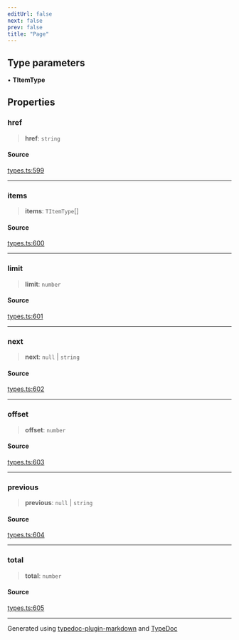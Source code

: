 ```yaml
---
editUrl: false
next: false
prev: false
title: "Page"
---
```


## Type parameters

• **TItemType**

## Properties

### href

> **href**: `string`

#### Source

[types.ts:599](https://github.com/fostertheweb/spotify-web-sdk/blob/eb6b780/src/types.ts#L599)

***

### items

> **items**: `TItemType`[]

#### Source

[types.ts:600](https://github.com/fostertheweb/spotify-web-sdk/blob/eb6b780/src/types.ts#L600)

***

### limit

> **limit**: `number`

#### Source

[types.ts:601](https://github.com/fostertheweb/spotify-web-sdk/blob/eb6b780/src/types.ts#L601)

***

### next

> **next**: `null` \| `string`

#### Source

[types.ts:602](https://github.com/fostertheweb/spotify-web-sdk/blob/eb6b780/src/types.ts#L602)

***

### offset

> **offset**: `number`

#### Source

[types.ts:603](https://github.com/fostertheweb/spotify-web-sdk/blob/eb6b780/src/types.ts#L603)

***

### previous

> **previous**: `null` \| `string`

#### Source

[types.ts:604](https://github.com/fostertheweb/spotify-web-sdk/blob/eb6b780/src/types.ts#L604)

***

### total

> **total**: `number`

#### Source

[types.ts:605](https://github.com/fostertheweb/spotify-web-sdk/blob/eb6b780/src/types.ts#L605)

***

Generated using [typedoc-plugin-markdown](https://www.npmjs.com/package/typedoc-plugin-markdown) and [TypeDoc](https://typedoc.org/)
